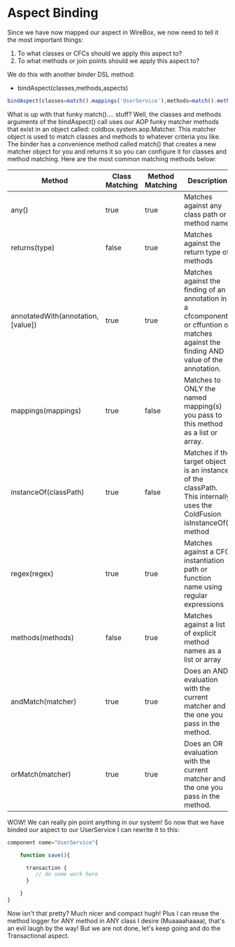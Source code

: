 # Aspect Binding

Since we have now mapped our aspect in WireBox, we now need to tell it the most important things:


1. To what classes or CFCs should we apply this aspect to?
2. To what methods or join points should we apply this aspect to?

We do this with another binder DSL method:

* bindAspect(classes,methods,aspects)

```javascript
bindAspect(classes=match().mappings('UserService'),methods=match().methods('save'),aspects="MethodLogger");
```

What is up with that funky match().... stuff? Well, the classes and methods arguments of the bindAspect() call uses our AOP funky matcher methods that exist in an object called: coldbox.system.aop.Matcher. This matcher object is used to match classes and methods to whatever criteria you like. The binder has a convenience method called match() that creates a new matcher object for you and returns it so you can configure it for classes and method matching. Here are the most common matching methods below:

|Method|Class Matching|Method Matching|Description|
|--|--|--|--|
|any()|true|true|Matches against any class path or method name|
|returns(type) |false |true |Matches against the return type of methods|
|annotatedWith(annotation,[value]) |true |true |Matches against the finding of an annotation in a cfcomponent or cffuntion or matches against the finding AND value of the annotation.|
|mappings(mappings) |true |false |Matches to ONLY the named mapping(s) you pass to this method as a list or array.|
|instanceOf(classPath) |true |false |Matches if the target object is an instance of the classPath. This internally uses the ColdFusion isInstanceOf() method|
|regex(regex) |true|true |Matches against a CFC instantiation path or function name using regular expressions|
|methods(methods) |false |true |Matches against a list of explicit method names as a list or array|
|andMatch(matcher) |true |true |Does an AND evaluation with the current matcher and the one you pass in the method.|
|orMatch(matcher) |true |true |Does an OR evaluation with the current matcher and the one you pass in the method.|

WOW! We can really pin point anything in our system! So now that we have binded our aspect to our UserService I can rewrite it to this:

```javascript
component name="UserService"{

	function save(){

	  transaction {
	     // do some work here
	  }

	}
}
```

Now isn't that pretty? Much nicer and compact hugh! Plus I can reuse the method logger for ANY method in ANY class I desire (Muaaaahaaaa), that's an evil laugh by the way! But we are not done, let's keep going and do the Transactional aspect.
